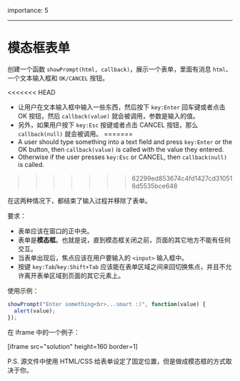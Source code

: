 importance: 5

---

# 模态框表单

创建一个函数 `showPrompt(html, callback)`，展示一个表单，里面有消息 `html`、一个文本输入框和 `OK/CANCEL` 按钮。

<<<<<<< HEAD
- 让用户在文本输入框中输入一些东西，然后按下 `key:Enter` 回车键或者点击 OK 按钮，然后 `callback(value)` 就会被调用，参数是输入的值。
- 另外，如果用户按下 `key:Esc` 按键或者点击 CANCEL 按钮，那么 `callback(null)` 就会被调用。
=======
- A user should type something into a text field and press `key:Enter` or the OK button, then `callback(value)` is called with the value they entered.
- Otherwise if the user presses `key:Esc` or CANCEL, then `callback(null)` is called.
>>>>>>> 62299ed853674c4fd1427cd310516d5535bce648

在这两种情况下，都结束了输入过程并移除了表单。

要求：

- 表单应该在窗口的正中央。
- 表单是**模态框**。也就是说，直到模态框关闭之前，页面的其它地方不能有任何交互。
- 当表单出现后，焦点应该在用户要输入的 `<input>` 输入框中。
- 按键 `key:Tab`/`key:Shift+Tab` 应该能在表单区域之间来回切换焦点，并且不允许离开表单区域到页面的其它元素上。

使用示例：

```js
showPrompt("Enter something<br>...smart :)", function(value) {
  alert(value);
});
```

在 iframe 中的一个例子：

[iframe src="solution" height=160 border=1]

P.S. 源文件中使用 HTML/CSS 给表单设定了固定位置，但是做成模态框的方式取决于你。
